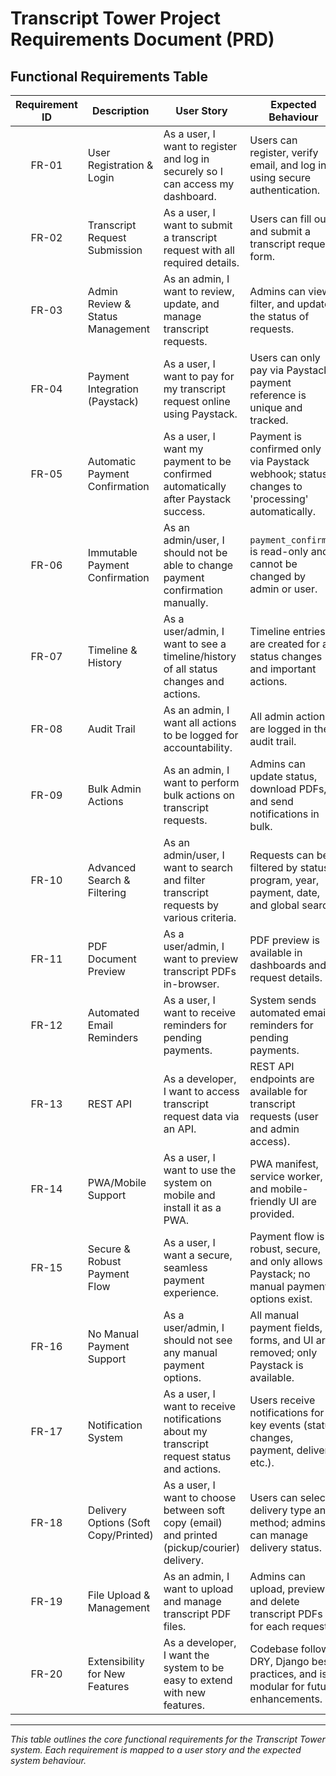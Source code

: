 # Transcript Tower Project Requirements Document (PRD)

## Functional Requirements Table

| Requirement ID | Description                                                                 | User Story                                                                                      | Expected Behaviour                                                                                                 |
|:--------------:|-----------------------------------------------------------------------------|--------------------------------------------------------------------------------------------------|---------------------------------------------------------------------------------------------------------------------|
| FR-01          | User Registration & Login                                                   | As a user, I want to register and log in securely so I can access my dashboard.                 | Users can register, verify email, and log in using secure authentication.                                            |
| FR-02          | Transcript Request Submission                                               | As a user, I want to submit a transcript request with all required details.                     | Users can fill out and submit a transcript request form.                                                            |
| FR-03          | Admin Review & Status Management                                            | As an admin, I want to review, update, and manage transcript requests.                          | Admins can view, filter, and update the status of requests.                                                         |
| FR-04          | Payment Integration (Paystack)                                              | As a user, I want to pay for my transcript request online using Paystack.                       | Users can only pay via Paystack; payment reference is unique and tracked.                                            |
| FR-05          | Automatic Payment Confirmation                                              | As a user, I want my payment to be confirmed automatically after Paystack success.              | Payment is confirmed only via Paystack webhook; status changes to 'processing' automatically.                       |
| FR-06          | Immutable Payment Confirmation                                              | As an admin/user, I should not be able to change payment confirmation manually.                 | `payment_confirmed` is read-only and cannot be changed by admin or user.                                            |
| FR-07          | Timeline & History                                                          | As a user/admin, I want to see a timeline/history of all status changes and actions.            | Timeline entries are created for all status changes and important actions.                                           |
| FR-08          | Audit Trail                                                                 | As an admin, I want all actions to be logged for accountability.                                | All admin actions are logged in the audit trail.                                                                    |
| FR-09          | Bulk Admin Actions                                                          | As an admin, I want to perform bulk actions on transcript requests.                             | Admins can update status, download PDFs, and send notifications in bulk.                                             |
| FR-10          | Advanced Search & Filtering                                                 | As an admin/user, I want to search and filter transcript requests by various criteria.          | Requests can be filtered by status, program, year, payment, date, and global search.                                 |
| FR-11          | PDF Document Preview                                                        | As a user/admin, I want to preview transcript PDFs in-browser.                                  | PDF preview is available in dashboards and request details.                                                          |
| FR-12          | Automated Email Reminders                                                   | As a user, I want to receive reminders for pending payments.                                    | System sends automated email reminders for pending payments.                                                         |
| FR-13          | REST API                                                                    | As a developer, I want to access transcript request data via an API.                            | REST API endpoints are available for transcript requests (user and admin access).                                    |
| FR-14          | PWA/Mobile Support                                                          | As a user, I want to use the system on mobile and install it as a PWA.                          | PWA manifest, service worker, and mobile-friendly UI are provided.                                                   |
| FR-15          | Secure & Robust Payment Flow                                                | As a user, I want a secure, seamless payment experience.                                        | Payment flow is robust, secure, and only allows Paystack; no manual payment options exist.                           |
| FR-16          | No Manual Payment Support                                                   | As a user/admin, I should not see any manual payment options.                                   | All manual payment fields, forms, and UI are removed; only Paystack is available.                                    |
| FR-17          | Notification System                                                         | As a user, I want to receive notifications about my transcript request status and actions.       | Users receive notifications for key events (status changes, payment, delivery, etc.).                                |
| FR-18          | Delivery Options (Soft Copy/Printed)                                        | As a user, I want to choose between soft copy (email) and printed (pickup/courier) delivery.    | Users can select delivery type and method; admins can manage delivery status.                                        |
| FR-19          | File Upload & Management                                                    | As an admin, I want to upload and manage transcript PDF files.                                  | Admins can upload, preview, and delete transcript PDFs for each request.                                             |
| FR-20          | Extensibility for New Features                                              | As a developer, I want the system to be easy to extend with new features.                       | Codebase follows DRY, Django best practices, and is modular for future enhancements.                                 |

---

*This table outlines the core functional requirements for the Transcript Tower system. Each requirement is mapped to a user story and the expected system behaviour.*
